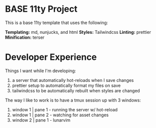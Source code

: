 # BASE 11ty Project

This is a base 11ty template that uses the following:

**Templating:** md, nunjucks, and html
**Styles:** Tailwindcss
**Linting:** prettier
**Minification:** terser

# Developer Experience

Things I want while I'm developing:

1. a server that automatically hot-reloads when I save changes
2. prettier setup to automatically format my files on save
3. tailwindcss to be automatically rebuilt when styles are changed

The way I like to work is to have a tmux session up with 3 windows:

1. window 1 | pane 1 - running the server w/ hot-reload
2. window 1 | pane 2 - watching for asset changes
3. window 2 | pane 1 - lunarvim
